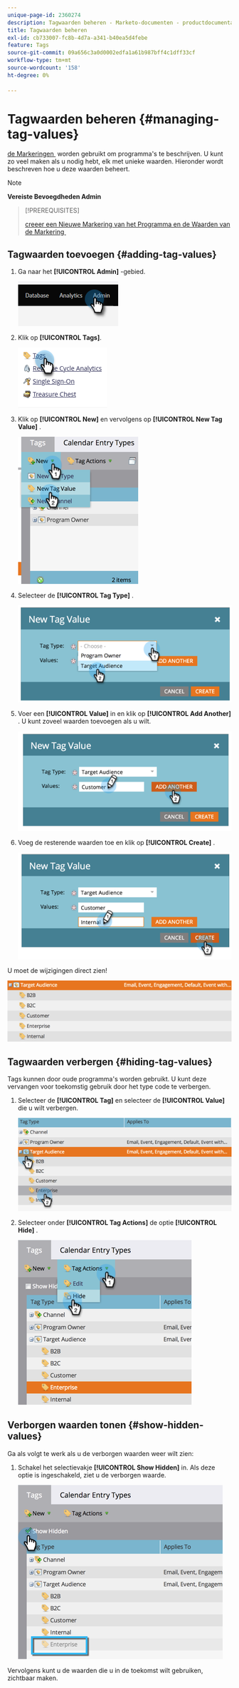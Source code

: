 ```yaml
---
unique-page-id: 2360274
description: Tagwaarden beheren - Marketo-documenten - productdocumentatie
title: Tagwaarden beheren
exl-id: cb733007-fc8b-4d7a-a341-b40ea5d4febe
feature: Tags
source-git-commit: 09a656c3a0d0002edfa1a61b987bff4c1dff33cf
workflow-type: tm+mt
source-wordcount: '158'
ht-degree: 0%

---
```


# Tagwaarden beheren {#managing-tag-values}

[&#x200B; de Markeringen &#x200B;](/help/marketo/product-docs/core-marketo-concepts/programs/working-with-programs/understanding-tags.md) worden gebruikt om programma&#39;s te beschrijven. U kunt zo veel maken als u nodig hebt, elk met unieke waarden. Hieronder wordt beschreven hoe u deze waarden beheert.

>[!NOTE]
>
>**Vereiste Bevoegdheden Admin**

>[!PREREQUISITES]
>
>[&#x200B; creeer een Nieuwe Markering van het Programma en de Waarden van de Markering &#x200B;](/help/marketo/product-docs/administration/tags/create-a-new-program-tag-and-tag-values.md)

## Tagwaarden toevoegen {#adding-tag-values}

1. Ga naar het **[!UICONTROL Admin]** -gebied.

   ![](assets/managing-tag-values-1.png)

1. Klik op **[!UICONTROL Tags]**.

   ![](assets/managing-tag-values-2.png)

1. Klik op **[!UICONTROL New]** en vervolgens op **[!UICONTROL New Tag Value]** .

   ![](assets/managing-tag-values-3.png)

1. Selecteer de **[!UICONTROL Tag Type]** .

   ![](assets/managing-tag-values-4.png)

1. Voer een **[!UICONTROL Value]** in en klik op **[!UICONTROL Add Another]** . U kunt zoveel waarden toevoegen als u wilt.

   ![](assets/managing-tag-values-5.png)

1. Voeg de resterende waarden toe en klik op **[!UICONTROL Create]** .

   ![](assets/managing-tag-values-6.png)

U moet de wijzigingen direct zien!

![](assets/managing-tag-values-7.png)

## Tagwaarden verbergen {#hiding-tag-values}

Tags kunnen door oude programma&#39;s worden gebruikt. U kunt deze vervangen voor toekomstig gebruik door het type code te verbergen.

1. Selecteer de **[!UICONTROL Tag]** en selecteer de **[!UICONTROL Value]** die u wilt verbergen.

   ![](assets/managing-tag-values-8.png)

1. Selecteer onder **[!UICONTROL Tag Actions]** de optie **[!UICONTROL Hide]** .

   ![](assets/managing-tag-values-9.png)

## Verborgen waarden tonen {#show-hidden-values}

Ga als volgt te werk als u de verborgen waarden weer wilt zien:

1. Schakel het selectievakje **[!UICONTROL Show Hidden]** in. Als deze optie is ingeschakeld, ziet u de verborgen waarde.

   ![](assets/managing-tag-values-10.png)

Vervolgens kunt u de waarden die u in de toekomst wilt gebruiken, zichtbaar maken.
